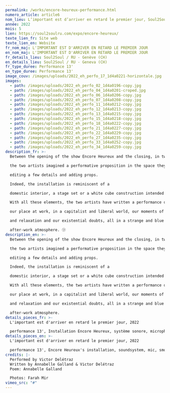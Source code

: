 ```yaml
---
permalink: /works/encore-heureux-performance.html
numero_article: article6
nom_lieu: L’important est d’arriver en retard le premier jour, Soul2Soul / RU
année: 2022
mois: 5
lien: https://soul2soulru.com/expo/encore-heureux/
texte_lien_fr: Site web
texte_lien_en: Website
fr_nom_maj: L'IMPORTANT EST D'ARRIVER EN RETARD LE PREMIER JOUR
en_nom_maj: L'IMPORTANT EST D'ARRIVER EN RETARD LE PREMIER JOUR
fr_details_lieu: Soul2Soul / RU - Genève (CH)
en_details_lieu: Soul2Soul / RU - Geneva (CH)
fr_type_duree: Performance 13'
en_type_duree: Performance 13'
image_couv: /images/uploads/2022_eh_perfo_17_1d4a0221-horizontale.jpg
images:
  - path: /images/uploads/2022_eh_perfo_02_1d4a0196-copy.jpg
  - path: /images/uploads/2022_eh_perfo_04_1d4a0201-croped.jpg
  - path: /images/uploads/2022_eh_perfo_06_1d4a0206-copy.jpg
  - path: /images/uploads/2022_eh_perfo_07_1d4a0208-copy.jpg
  - path: /images/uploads/2022_eh_perfo_11_1d4a0212-copy.jpg
  - path: /images/uploads/2022_eh_perfo_12_1d4a0213-copy.jpg
  - path: /images/uploads/2022_eh_perfo_13_1d4a0215-copy.jpg
  - path: /images/uploads/2022_eh_perfo_15_1d4a0218-copy.jpg
  - path: /images/uploads/2022_eh_perfo_18_1d4a0222-copy.jpg
  - path: /images/uploads/2022_eh_perfo_21_1d4a0227-copy.jpg
  - path: /images/uploads/2022_eh_perfo_22_1d4a0229-copy.jpg
  - path: /images/uploads/2022_eh_perfo_27_1d4a0235-copy.jpg
  - path: /images/uploads/2022_eh_perfo_33_1d4a0252-copy.jpg
  - path: /images/uploads/2022_eh_perfo_34_1d4a0259-copy.jpg
description_fr: >-
  Between the opening of the show Encore Heureux and the closing, in two weeks,

  the two artists imagined a performative proposition in the space they had created

  editing a few details and adding props.

  Indeed, the installation is reminiscent of a

  domestic interior, a stage set or a white cube construction intended for an art fair.

  With all these elements, the two artists have written a performance questioning

  our place at work, in a capitalist and liberal world, our moments of leisure

  and relaxation and our existential doubts, all in a strange and blue smoky

  after-work atmosphere. ㋡ 
description_en: >-
  Between the opening of the show Encore Heureux and the closing, in two weeks,

  the two artists imagined a performative proposition in the space they had created

  editing a few details and adding props.

  Indeed, the installation is reminiscent of a

  domestic interior, a stage set or a white cube construction intended for an art fair.

  With all these elements, the two artists have written a performance questioning

  our place at work, in a capitalist and liberal world, our moments of leisure

  and relaxation and our existential doubts, all in a strange and blue smoky

  after-work atmosphere.
details_pieces_fr: >-
  L'important est d'arriver en retard le premier jour, 2022 

  performance 13', Installation Encore Heureux, système sonore, microphone, fumigène, piscine gonflable, 10 poèmes imprimés et laminés, savon, champagne, verres, seau à champagne
details_pieces_en: >-
  L'important est d'arriver en retard le premier jour, 2022 

  performance 13', Encore Heureux's installation, soundsystem, mic, smoke bomb, pool, 10 poems printed and laminated, soap, champagne, glasses, champagne ice bucket
credits: |-
  Performed by Victor Delétraz
  Written by Annabelle Galland & Victor Delétraz 
  Poem: Annabelle Galland

  Photos: Farah Mir 
vimeo_src: "#"
---
```

